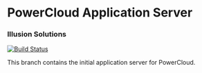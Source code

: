 # PowerCloud Application Server
### Illusion Solutions

[![Build Status](https://travis-ci.org/IllusionSolutions/ApplicationServer.svg?branch=master)](https://travis-ci.org/IllusionSolutions/ApplicationServer)

This branch contains the initial application server for PowerCloud.

